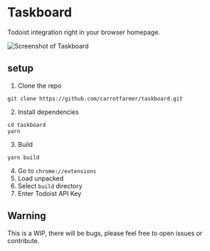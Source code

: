 # Taskboard

Todoist integration right in your browser homepage.

![Screenshot of Taskboard](https://i.imgur.com/UOeuub7.png)

## setup

1. Clone the repo

```
git clone https://github.com/carrotfarmer/taskboard.git
```

2. Install dependencies

```
cd taskboard
yarn
```

3. Build

```
yarn build
```

4. Go to `chrome://extensions`
5. Load unpacked
6. Select `build` directory
7. Enter Todoist API Key

## Warning

This is a WIP, there will be bugs, please feel free to open issues or contribute.
